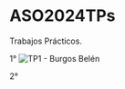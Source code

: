 # ASO2024TPs

Trabajos Prácticos.

1° ![TP1 - Burgos Belén](https://github.com/belenburgos20/ASO2024TPs/assets/167141409/3850d3d4-9ca5-44ef-bade-6e3ea4c2831f)


2°
